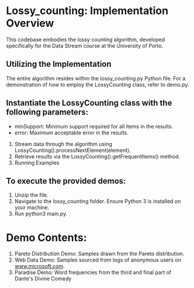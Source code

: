 # Lossy_counting: Implementation Overview
This codebase embodies the lossy counting algorithm, developed specifically for the Data Stream course at the University of Porto.

## Utilizing the Implementation
The entire algorithm resides within the lossy_counting.py Python file. For a demonstration of how to employ the LossyCounting class, refer to demo.py.

## Instantiate the LossyCounting class with the following parameters:
- minSupport: Minimum support required for all items in the results.
- error: Maximum acceptable error in the results.
1. Stream data through the algorithm using LossyCounting().processNextElement(element).
2. Retrieve results via the LossyCounting().getFrequentItems() method.
3. Running Examples

## To execute the provided demos:

1. Unzip the file.
2. Navigate to the lossy_counting folder.
Ensure Python 3 is installed on your machine.
3. Run python3 main.py.
# Demo Contents:
1. Pareto Distribution Demo: Samples drawn from the Pareto distribution.
2. Web Data Demo: Samples sourced from logs of anonymous users on www.microsoft.com.
3. Paradise Demo: Word frequencies from the third and final part of Dante's Divine Comedy
